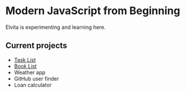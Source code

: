 # Modern JavaScript from Beginning

Elvita is experimenting and learning here.

## Current projects

* [Task List](TaskList)
* [Book List](BookList)
* Weather app
* GitHub user finder
* Loan calculator

